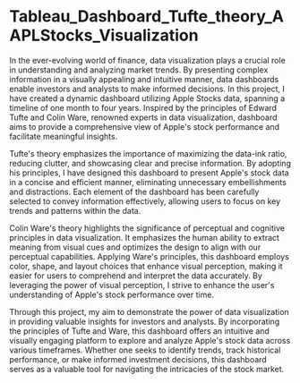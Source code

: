 # Tableau_Dashboard_Tufte_theory_AAPLStocks_Visualization
In the ever-evolving world of finance, data visualization plays a crucial role in understanding and analyzing market trends. By presenting complex information in a visually appealing and intuitive manner, data dashboards enable investors and analysts to make informed decisions. In this project, I have created a dynamic dashboard utilizing Apple Stocks data, spanning a timeline of one month to four years. Inspired by the principles of Edward Tufte and Colin Ware, renowned experts in data visualization, dashboard aims to provide a comprehensive view of Apple's stock performance and facilitate meaningful insights.

Tufte's theory emphasizes the importance of maximizing the data-ink ratio, reducing clutter, and showcasing clear and precise information. By adopting his principles, I have designed this dashboard to present Apple's stock data in a concise and efficient manner, eliminating unnecessary embellishments and distractions. Each element of the dashboard has been carefully selected to convey information effectively, allowing users to focus on key trends and patterns within the data.

Colin Ware's theory highlights the significance of perceptual and cognitive principles in data visualization. It emphasizes the human ability to extract meaning from visual cues and optimizes the design to align with our perceptual capabilities. Applying Ware's principles, this dashboard employs color, shape, and layout choices that enhance visual perception, making it easier for users to comprehend and interpret the data accurately. By leveraging the power of visual perception,  I strive to enhance the user's understanding of Apple's stock performance over time.

Through this project, my aim to demonstrate the power of data visualization in providing valuable insights for investors and analysts. By incorporating the principles of Tufte and Ware, this dashboard offers an intuitive and visually engaging platform to explore and analyze Apple's stock data across various timeframes. Whether one seeks to identify trends, track historical performance, or make informed investment decisions, this dashboard serves as a valuable tool for navigating the intricacies of the stock market.
